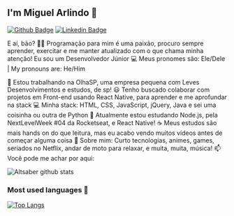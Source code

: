 ## I'm Miguel Arlindo :rocket:

[![Github Badge](https://img.shields.io/badge/-Github-000?style=flat-square&logo=Github&logoColor=white&link=https://github.com/Aeethon)](https://github.com/Aeethon)
[![Linkedin Badge](https://img.shields.io/badge/-LinkedIn-blue?style=flat-square&logo=Linkedin&logoColor=white&link=https://www.linkedin.com/in/miguelarlindo/)](https://www.linkedin.com/in/miguelarlindo//)

E aí, bão? 👋🏻
Programação para mim é uma paixão, procuro sempre aprender, exercitar e me manter atualizado com o que chama minha atenção!
Eu sou um Desenvolvedor Júnior 💻
Meus pronomes são: Ele/Dele | My pronouns are: He/Him

💙   Estou trabalhando na OlhaSP, uma empresa pequena com Leves Desenvolvimentos e estudos, de sp!
😃   Tenho buscado colaborar com projetos em Front-end usando React Native, para aprender e me aprofundar na stack
💻   Minha stack: HTML, CSS, JavaScript, jQuery, Java e sei uma coisinha ou outra de Python
🌱   Atualmente estou estudando Node.js, pela NextLevelWeek #04 da Rocketseat, e React Native!
☕   Meus estudos são mais hands on do que leitura, mas eu acabo vendo muitos vídeos antes de começar alguma coisa
💬   Sobre mim: Curto tecnologias, animes, games, seriados no Netflix, andar de moto para relaxar, e muita, muita, música!
📫   Você pode me achar por aqui:


![Altsaber github stats](https://github-readme-stats.vercel.app/api?username=Aeethon&show_icons=true&theme=dracula)




### Most used languages :gem:

[![Top Langs](https://github-readme-stats.vercel.app/api/top-langs/?username=Aeethon&layout=Demo&theme=dracula)](https://github.com/Aeethon)











